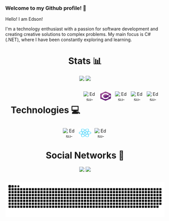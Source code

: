 ### Welcome to my Github profile! 👋
Hello! I am Edson!

I'm a technology enthusiast with a passion for software development and creating creative solutions to complex problems. My main focus is C# (.NET), where I have been constantly exploring and learning.


<h1 align="center">Stats 📊</h1>

<div align="center">
  <img height="180em" src="https://github-readme-stats.vercel.app/api?username=EdsonEAdriano&show_icons=true&theme=dracula&include_all_commits=true&count_private=true"/>
  <img height="180em" src="https://github-readme-stats.vercel.app/api/top-langs/?username=EdsonEAdriano&layout=compact&langs_count=16&theme=dracula"/>
</div>

##

<div align="center" style="display: flex; flex-wrap: wrap; align-items: flex-start; justify-content: center; gap: 20px;">
  <div>
    <div style="display: flex; justify-content: center; flex-wrap: wrap; gap: 10px;">
      <h1 align="center">Technologies 💻</h1>
      <img alt="Edsu-SQL" height="30" width="40" src="https://cdn.jsdelivr.net/gh/devicons/devicon@latest/icons/azuresqldatabase/azuresqldatabase-original.svg"/>
      <img alt="Edsu-Csharp" height="30" width="40" src="https://raw.githubusercontent.com/devicons/devicon/master/icons/csharp/csharp-original.svg">
      <img alt="Edsu-DotNet-Core" height="30" width="40" src="https://cdn.jsdelivr.net/gh/devicons/devicon@latest/icons/dotnetcore/dotnetcore-original.svg"/>
      <img alt="Edsu-Swagger" height="30" width="40" src="https://cdn.jsdelivr.net/gh/devicons/devicon@latest/icons/swagger/swagger-original.svg"/>
      <img alt="Edsu-Postman" height="30" width="40" src="https://cdn.jsdelivr.net/gh/devicons/devicon@latest/icons/postman/postman-original.svg"/>
      <img alt="Edsu-Blazor" height="30" width="40" src="https://cdn.jsdelivr.net/gh/devicons/devicon@latest/icons/blazor/blazor-original.svg"/>
      <img alt="Edsu-React" height="30" width="40" src="https://raw.githubusercontent.com/devicons/devicon/master/icons/react/react-original.svg">
      <img alt="Edsu-DevOps" height="30" width="40" src="https://cdn.jsdelivr.net/gh/devicons/devicon@latest/icons/azuredevops/azuredevops-original.svg"/>
    </div>
    <div align="center">
      <h1 align="center">Social Networks 📲</h1>
      <a href="https://instagram.com/edsu_adriano" target="_blank"><img src="https://img.shields.io/badge/-Instagram-%23E4405F?style=for-the-badge&logo=instagram&logoColor=white" target="_blank"></a>
      <a href="https://www.linkedin.com/in/edson-eurides-adriano-1122591a3" target="_blank"><img src="https://img.shields.io/badge/-LinkedIn-%230077B5?style=for-the-badge&logo=linkedin&logoColor=white" target="_blank"></a> 
    </div>
  </div>
</div>

##

<picture>
  <source media="(prefers-color-scheme: dark)" srcset="https://raw.githubusercontent.com/EdsonEAdriano/EdsonEAdriano/output/github-contribution-grid-snake-dark.svg">
  <source media="(prefers-color-scheme: light)" srcset="https://raw.githubusercontent.com/EdsonEAdriano/EdsonEAdriano/output/github-contribution-grid-snake.svg">
  <img alt="github contribution grid snake animation" src="https://raw.githubusercontent.com/EdsonEAdriano/EdsonEAdriano/output/github-contribution-grid-snake.svg">
</picture>
